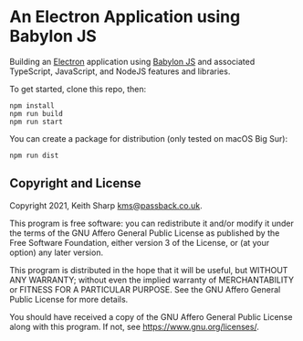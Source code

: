 # An Electron Application using Babylon JS 
Building an [Electron](https://www.electronjs.org) application using [Babylon JS](https://www.babylonjs.com) and associated TypeScript, JavaScript, and NodeJS features and libraries.

To get started, clone this repo, then:
```
npm install
npm run build
npm run start
```
You can create a package for distribution (only tested on macOS Big Sur):
```
npm run dist
```

## Copyright and License
Copyright 2021, Keith Sharp kms@passback.co.uk.

This program is free software: you can redistribute it and/or modify it under the terms of the GNU Affero General Public License as published by the Free Software Foundation, either version 3 of the License, or (at your option) any later version.

This program is distributed in the hope that it will be useful, but WITHOUT ANY WARRANTY; without even the implied warranty of MERCHANTABILITY or FITNESS FOR A PARTICULAR PURPOSE.  See the GNU Affero General Public License for more details.

You should have received a copy of the GNU Affero General Public License along with this program.  If not, see <https://www.gnu.org/licenses/>.